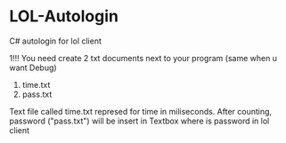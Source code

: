 # LOL-Autologin
C# autologin for lol client


1!!! You need create 2 txt documents next to your program (same when u want Debug)
  1. time.txt
  2. pass.txt
  
  
 Text file called time.txt represed for time in miliseconds. After counting,  password ("pass.txt")
 will be insert in Textbox where is password in lol client
